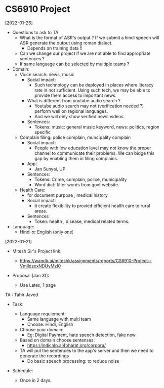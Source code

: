 # CS6910 Project

[2022-01-26]
+ Questions to ask to TA:
  + What is the format of ASR's output ? If we submit a hindi speech will ASR generate the output using roman dialect.
    + Depends on training data !!
  + Can we change our project if we are not able to find appropriate sentences ?
  + If same language can be selected by multiple teams ?
+ Domain:
  + Voice search: news, music
    + Social impact:
      + Such technology can be deployed in places where literacy rate in not sufficient. Using such tech, we may be able to provide them access to important news.
    + What is different from youtube audio search ?
      + Youtube audio search may not (verification needed ?) perform well on regional languages.
      + And we will only show verified news videos.
    + Sentences:
      + Tokens: music: general music keyword, news: politics, region specific
  + Complain filing: police complain, muncipality complain
    + Social impact:
      + People with low education level may not know the proper channel to communicate their problems. We can bidge this gap by enabling them in filing complains.
    + App:
      + Jan Sunyai, UP
    + Sentences:
      + Tokens: Crime, complain, police, municipality
      + Word dict: filter words from govt website.
  + Health Care:
    + for document purpose , medical history
    + Social impact:
      +  it create flexibility to provied efficient health care to rural areas.
    + Sentences
      + Token: health , disease, medical related terms.
+ Language:
  + Hindi or English (only one)


[2022-01-21]
+ Mitesh Sir's Project link:
  + https://wandb.ai/miteshk/assignments/reports/CS6910-Project--VmlldzoxNDUyMzI0

+ Proposal [Jan 31]:
  + Use Latex, 1 page

TA : Tahir Javed
+ Task:
  + Language requiement:
    + Same language with multi team
    + Choose: Hindi, English
  + Choose your domain:
    + Eg: Digital Payment, hate speech detection, fake new
  + Based on domain choose sentenses:
    + https://indicnlp.ai4bharat.org/corpora/
  + TA will put the sentences to the app's server and then we need to generate the recordings
    + Do basic speech processing: to reduce noise

+ Schedule:
  + Once in 2 days.
